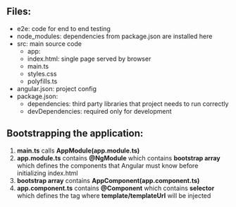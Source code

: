 ## Files:

* e2e: code for end to end testing
* node\_modules: dependencies from package.json are installed here
* src: main source code
	* app:
	* index.html: single page served by browser
	* main.ts
	* styles.css
	* polyfills.ts
* angular.json: project config
* package.json:
	* dependencies: third party libraries that project needs to run correctly
	* devDependencies: required only for development

## Bootstrapping the application:

1. **main.ts** calls **AppModule(app.module.ts)**
2. **app.module.ts** contains **@NgModule** which contains **bootstrap array** which defines the components that Angular must know before initializing index.html
3. **bootstrap array** contains **AppComponent(app.component.ts)**
4. **app.component.ts** contains **@Component** which contains **selector** which defines the tag where **template/templateUrl** will be injected
